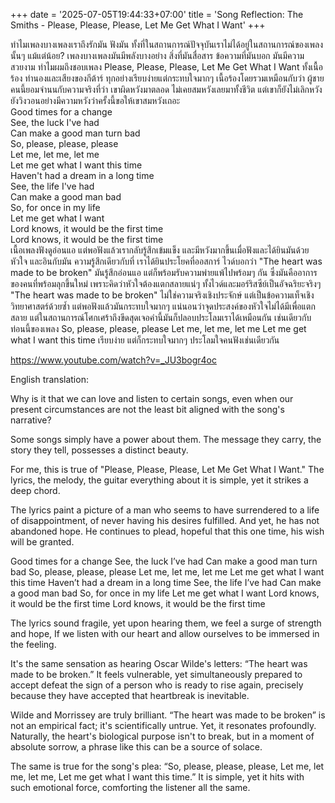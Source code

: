 +++
date = '2025-07-05T19:44:33+07:00'
title = 'Song Reflection: The Smiths - Please, Please, Please, Let Me Get What I Want'
+++

ทำไมเพลงบางเพลงเราถึงรักมัน ฟังมัน ทั้งที่ในสถานการณ์ปัจจุบันเราไม่ได้อยู่ในสถานการณ์ของเพลงนั้นๆ แม้แต่น้อย? เพลงบางเพลงมันมีพลังบางอย่าง สิ่งที่มันสื่อสาร ข้อความที่มันบอก มันมีความสวยงาม
ทำไมผมถึงชอบเพลง Please, Please, Please, Let Me Get What I Want ทั้งเนื้อร้อง ทำนองและเสียงของกีต้าร์ ทุกอย่างเรียบง่ายแต่กระทบใจมากๆ เนื้อร้องโดยรวมเหมือนกับว่า ผู้ชายคนนี้ยอมจำนนกับความจริงที่ว่า เขาผิดหวังมาตลอด ไม่เคยสมหวังเลยมาทั้งชีวิต แต่เขาก็ยังไม่เลิกหวัง ยังวิงวอนอย่างมีความหวังว่าครั้งนี้ขอให้เขาสมหวังเถอะ \
Good times for a change \
See, the luck I've had \
Can make a good man turn bad \
So, please, please, please \
Let me, let me, let me \
Let me get what I want this time \
Haven't had a dream in a long time \
See, the life I've had \
Can make a good man bad \
So, for once in my life \
Let me get what I want \
Lord knows, it would be the first time \
Lord knows, it would be the first time \
เนื้อเพลงฟังดูอ่อนแอ แต่พอฟังแล้วเรากลับรู้สึกเข้มแข็ง และมีหวังมากขึ้นเมื่อฟังและได้ยินมันด้วยหัวใจ และอินกับมัน ความรู้สึกเดียวกับที่ เราได้ยินประโยคที่ออสการ์ ไวด์บอกว่า "The heart was made to be broken" มันรู้สึกอ่อนแอ แต่ก็พร้อมรับความพ่ายแพ้ไปพร้อมๆ กัน ซึ่งมันคืออาการของคนที่พร้อมลุกขึ้นใหม่ เพราะคิดว่าหัวใจต้องแตกสลายแน่ๆ
ทั้งไวด์และมอร์ริสซีย์เป็นอัจฉริยะจริงๆ "The heart was made to be broken" ไม่ใช่ความจริงเชิงประจักษ์ แต่เป็นข้อความเท็จเชิงวิทยาศาสตร์ด้วยซ้ำ แต่พอฟังแล้วมันกระทบใจมากๆ แน่นอนว่าจุดประสงค์ของหัวใจไม่ได้มีเพื่อแตกสลาย แต่ในสถานการณ์โศกเศร้าถึงขีดสุดเจอคำนี้มันก็ปลอบประโลมเราได้เหมือนกัน เช่นเดียวกับ ท่อนนี้ของเพลง So, please, please, please Let me, let me, let me Let me get what I want this time เรียบง่าย แต่ก็กระทบใจมากๆ ประโลมใจคนฟังเช่นเดียวกัน

https://www.youtube.com/watch?v=_JU3bogr4oc

English translation:

Why is it that we can love and listen to certain songs, 
even when our present circumstances are not the least bit aligned with the song's narrative?

Some songs simply have a power about them. 
The message they carry, the story they tell, possesses a distinct beauty. 

For me, this is true of "Please, Please, Please, Let Me Get What I Want." 
The lyrics, the melody, the guitar 
everything about it is simple, yet it strikes a deep chord. 

The lyrics paint a picture of a man who seems to have surrendered to a life of disappointment, 
of never having his desires fulfilled. 
And yet, he has not abandoned hope. 
He continues to plead, 
hopeful that this one time, 
his wish will be granted.

Good times for a change
See, the luck I’ve had
Can make a good man turn bad
So, please, please, please
Let me, let me, let me
Let me get what I want this time
Haven’t had a dream in a long time
See, the life I’ve had
Can make a good man bad
So, for once in my life
Let me get what I want
Lord knows, it would be the first time
Lord knows, it would be the first time

The lyrics sound fragile, yet upon hearing them, we feel a surge of strength and hope, 
If we listen with our heart and allow ourselves to be immersed in the feeling. 

It's the same sensation as hearing Oscar Wilde's letters: “The heart was made to be broken.” It feels vulnerable, 
yet simultaneously prepared to accept defeat
the sign of a person who is ready to rise again, 
precisely because they have accepted that heartbreak is inevitable.

Wilde and Morrissey are truly brilliant. 
“The heart was made to be broken” is not an empirical fact; it's scientifically untrue. 
Yet, it resonates profoundly. Naturally, the heart's biological purpose isn't to break, 
but in a moment of absolute sorrow, a phrase like this can be a source of solace. 

The same is true for the song's plea: 
“So, please, please, please, Let me, let me, let me, Let me get what I want this time.” 
It is simple, yet it hits with such emotional force, comforting the listener all the same.
